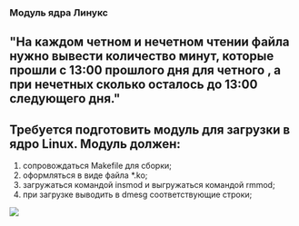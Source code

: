 ### Модуль ядра Линукс

## "На каждом четном и нечетном чтении файла нужно вывести количество минут, которые прошли с 13:00 прошлого дня для четного , а при нечетных сколько осталось до 13:00 следующего дня."

## Требуется подготовить модуль для загрузки в ядро Linux. Модуль должен:

1. сопровождаться Makefile для сборки;
2. оформляться в виде файла *.ko;
3. загружаться командой insmod и выгружаться командой rmmod;
4. при загрузке выводить в dmesg соответствующие строки;

![](https://sun9-31.userapi.com/impg/rkPItdFmGR8E_xsqg60JO6A-jskK8HXxjUM4-g/HWa8FP12Vy4.jpg?size=510x340&quality=95&crop=46,0,592,395&sign=e560a8d78b862f920179fc6c9444f519&c_uniq_tag=kda7qZJcL3gX1ruzKN7RcQvHlAvUeW3MMVBu6CJay20&type=album)

